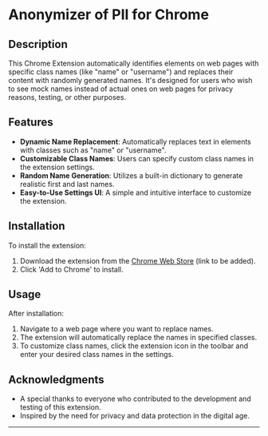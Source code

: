 # Anonymizer of PII for Chrome

## Description
This Chrome Extension automatically identifies elements on web pages with specific class names (like "name" or "username") and replaces their content with randomly generated names. It's designed for users who wish to see mock names instead of actual ones on web pages for privacy reasons, testing, or other purposes.

## Features
- **Dynamic Name Replacement**: Automatically replaces text in elements with classes such as "name" or "username".
- **Customizable Class Names**: Users can specify custom class names in the extension settings.
- **Random Name Generation**: Utilizes a built-in dictionary to generate realistic first and last names.
- **Easy-to-Use Settings UI**: A simple and intuitive interface to customize the extension.

## Installation
To install the extension:
1. Download the extension from the [Chrome Web Store](#) (link to be added).
2. Click 'Add to Chrome' to install.

## Usage
After installation:
1. Navigate to a web page where you want to replace names.
2. The extension will automatically replace the names in specified classes.
3. To customize class names, click the extension icon in the toolbar and enter your desired class names in the settings.

## Acknowledgments
- A special thanks to everyone who contributed to the development and testing of this extension.
- Inspired by the need for privacy and data protection in the digital age.

---
